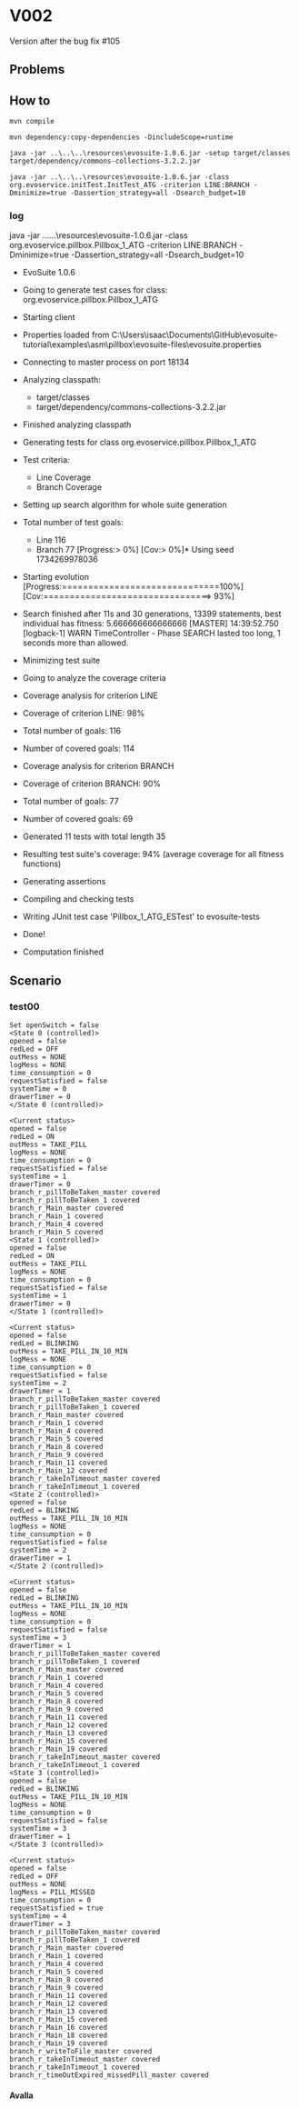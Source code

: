 # V002

Version after the bug fix #105

## Problems



## How to
```shell
mvn compile
```
```shell
mvn dependency:copy-dependencies -DincludeScope=runtime
```
```shell
java -jar ..\..\..\resources\evosuite-1.0.6.jar -setup target/classes target/dependency/commons-collections-3.2.2.jar
```
```shell
java -jar ..\..\..\resources\evosuite-1.0.6.jar -class org.evoservice.initTest.InitTest_ATG -criterion LINE:BRANCH -Dminimize=true -Dassertion_strategy=all -Dsearch_budget=10
```

### log
java -jar ..\..\..\resources\evosuite-1.0.6.jar -class org.evoservice.pillbox.Pillbox_1_ATG -criterion LINE:BRANCH -Dminimize=true -Dassertion_strategy=all -Dsearch_budget=10
* EvoSuite 1.0.6
* Going to generate test cases for class: org.evoservice.pillbox.Pillbox_1_ATG
* Starting client
* Properties loaded from C:\Users\isaac\Documents\GitHub\evosuite-tutorial\examples\asm\pillbox\evosuite-files\evosuite.properties
* Connecting to master process on port 18134
* Analyzing classpath:
    - target/classes
    - target/dependency/commons-collections-3.2.2.jar
* Finished analyzing classpath
* Generating tests for class org.evoservice.pillbox.Pillbox_1_ATG
* Test criteria:
    - Line Coverage
    - Branch Coverage
* Setting up search algorithm for whole suite generation
* Total number of test goals:
    - Line 116
    - Branch 77
      [Progress:>                             0%] [Cov:>                                  0%]* Using seed 1734269978036
* Starting evolution
  [Progress:==============================100%] [Cov:================================>  93%]
* Search finished after 11s and 30 generations, 13399 statements, best individual has fitness: 5.666666666666666
  [MASTER] 14:39:52.750 [logback-1] WARN  TimeController - Phase SEARCH lasted too long, 1 seconds more than allowed.
* Minimizing test suite
* Going to analyze the coverage criteria
* Coverage analysis for criterion LINE
* Coverage of criterion LINE: 98%
* Total number of goals: 116
* Number of covered goals: 114
* Coverage analysis for criterion BRANCH
* Coverage of criterion BRANCH: 90%
* Total number of goals: 77
* Number of covered goals: 69
* Generated 11 tests with total length 35
* Resulting test suite's coverage: 94% (average coverage for all fitness functions)
* Generating assertions
* Compiling and checking tests
* Writing JUnit test case 'Pillbox_1_ATG_ESTest' to evosuite-tests
* Done!

* Computation finished

## Scenario
### test00
```
Set openSwitch = false
<State 0 (controlled)>
opened = false
redLed = OFF
outMess = NONE
logMess = NONE
time_consumption = 0
requestSatisfied = false
systemTime = 0
drawerTimer = 0
</State 0 (controlled)>

<Current status>
opened = false
redLed = ON
outMess = TAKE_PILL
logMess = NONE
time_consumption = 0
requestSatisfied = false
systemTime = 1
drawerTimer = 0
branch_r_pillToBeTaken_master covered
branch_r_pillToBeTaken_1 covered
branch_r_Main_master covered
branch_r_Main_1 covered
branch_r_Main_4 covered
branch_r_Main_5 covered
<State 1 (controlled)>
opened = false
redLed = ON
outMess = TAKE_PILL
logMess = NONE
time_consumption = 0
requestSatisfied = false
systemTime = 1
drawerTimer = 0
</State 1 (controlled)>

<Current status>
opened = false
redLed = BLINKING
outMess = TAKE_PILL_IN_10_MIN
logMess = NONE
time_consumption = 0
requestSatisfied = false
systemTime = 2
drawerTimer = 1
branch_r_pillToBeTaken_master covered
branch_r_pillToBeTaken_1 covered
branch_r_Main_master covered
branch_r_Main_1 covered
branch_r_Main_4 covered
branch_r_Main_5 covered
branch_r_Main_8 covered
branch_r_Main_9 covered
branch_r_Main_11 covered
branch_r_Main_12 covered
branch_r_takeInTimeout_master covered
branch_r_takeInTimeout_1 covered
<State 2 (controlled)>
opened = false
redLed = BLINKING
outMess = TAKE_PILL_IN_10_MIN
logMess = NONE
time_consumption = 0
requestSatisfied = false
systemTime = 2
drawerTimer = 1
</State 2 (controlled)>

<Current status>
opened = false
redLed = BLINKING
outMess = TAKE_PILL_IN_10_MIN
logMess = NONE
time_consumption = 0
requestSatisfied = false
systemTime = 3
drawerTimer = 1
branch_r_pillToBeTaken_master covered
branch_r_pillToBeTaken_1 covered
branch_r_Main_master covered
branch_r_Main_1 covered
branch_r_Main_4 covered
branch_r_Main_5 covered
branch_r_Main_8 covered
branch_r_Main_9 covered
branch_r_Main_11 covered
branch_r_Main_12 covered
branch_r_Main_13 covered
branch_r_Main_15 covered
branch_r_Main_19 covered
branch_r_takeInTimeout_master covered
branch_r_takeInTimeout_1 covered
<State 3 (controlled)>
opened = false
redLed = BLINKING
outMess = TAKE_PILL_IN_10_MIN
logMess = NONE
time_consumption = 0
requestSatisfied = false
systemTime = 3
drawerTimer = 1
</State 3 (controlled)>

<Current status>
opened = false
redLed = OFF
outMess = NONE
logMess = PILL_MISSED
time_consumption = 0
requestSatisfied = true
systemTime = 4
drawerTimer = 3
branch_r_pillToBeTaken_master covered
branch_r_pillToBeTaken_1 covered
branch_r_Main_master covered
branch_r_Main_1 covered
branch_r_Main_4 covered
branch_r_Main_5 covered
branch_r_Main_8 covered
branch_r_Main_9 covered
branch_r_Main_11 covered
branch_r_Main_12 covered
branch_r_Main_13 covered
branch_r_Main_15 covered
branch_r_Main_16 covered
branch_r_Main_18 covered
branch_r_Main_19 covered
branch_r_writeToFile_master covered
branch_r_takeInTimeout_master covered
branch_r_takeInTimeout_1 covered
branch_r_timeOutExpired_missedPill_master covered
```
#### Avalla
```
```
